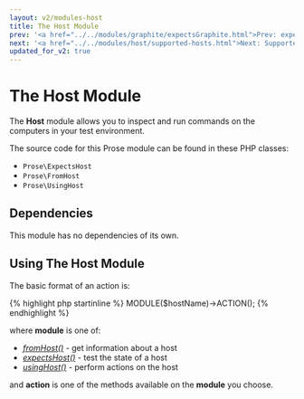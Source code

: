```yaml
---
layout: v2/modules-host
title: The Host Module
prev: '<a href="../../modules/graphite/expectsGraphite.html">Prev: expectsGraphite()</a>'
next: '<a href="../../modules/host/supported-hosts.html">Next: Supported Hosts</a>'
updated_for_v2: true
---
```


# The Host Module

The __Host__ module allows you to inspect and run commands on the computers in your test environment.

The source code for this Prose module can be found in these PHP classes:

* `Prose\ExpectsHost`
* `Prose\FromHost`
* `Prose\UsingHost`

## Dependencies

This module has no dependencies of its own.

## Using The Host Module

The basic format of an action is:

{% highlight php startinline %}
MODULE($hostName)->ACTION();
{% endhighlight %}

where __module__ is one of:

* _[fromHost()](fromHost.html)_ - get information about a host
* _[expectsHost()](expectsHost.html)_ - test the state of a host
* _[usingHost()](usingHost.html)_ - perform actions on the host

and __action__ is one of the methods available on the __module__ you choose.